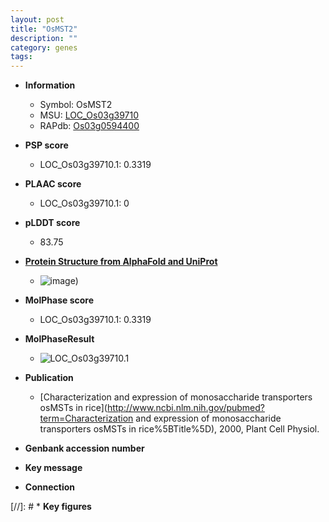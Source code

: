```yaml
---
layout: post
title: "OsMST2"
description: ""
category: genes
tags: 
---
```


* **Information**  
    + Symbol: OsMST2  
    + MSU: [LOC_Os03g39710](http://rice.plantbiology.msu.edu/cgi-bin/ORF_infopage.cgi?orf=LOC_Os03g39710)  
    + RAPdb: [Os03g0594400](http://rapdb.dna.affrc.go.jp/viewer/gbrowse_details/irgsp1?name=Os03g0594400)  

* **PSP score**  
    + LOC_Os03g39710.1: 0.3319 

* **PLAAC score**  
    + LOC_Os03g39710.1: 0 

* **pLDDT score**
    + 83.75

* **[Protein Structure from AlphaFold and UniProt](https://www.uniprot.org/uniprotkb/Q851G4/entry#structure)**
    + ![image](https://ricepsp.github.io/images/Q8/AF-Q851G4-F1.png))

* **MolPhase score**
    + LOC_Os03g39710.1: 0.3319

* **MolPhaseResult**
    + ![LOC_Os03g39710.1](https://ricepsp.github.io/pictures/LOC_Os03g/LOC_Os03g39710.1.png)

* **Publication**  
    + [Characterization and expression of monosaccharide transporters osMSTs in rice](http://www.ncbi.nlm.nih.gov/pubmed?term=Characterization and expression of monosaccharide transporters osMSTs in rice%5BTitle%5D), 2000, Plant Cell Physiol.

* **Genbank accession number**  

* **Key message**  

* **Connection**  

[//]: # * **Key figures**  



